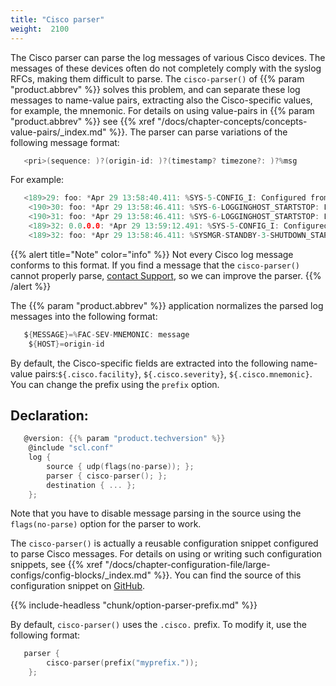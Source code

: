 ```yaml
---
title: "Cisco parser"
weight:  2100
---
```

<!-- DISCLAIMER: This file is based on the syslog-ng Open Source Edition documentation https://github.com/balabit/syslog-ng-ose-guides/commit/2f4a52ee61d1ea9ad27cb4f3168b95408fddfdf2 and is used under the terms of The syslog-ng Open Source Edition Documentation License. The file has been modified by Axoflow. -->

The Cisco parser can parse the log messages of various Cisco devices. The messages of these devices often do not completely comply with the syslog RFCs, making them difficult to parse. The `cisco-parser()` of {{% param "product.abbrev" %}} solves this problem, and can separate these log messages to name-value pairs, extracting also the Cisco-specific values, for example, the mnemonic. For details on using value-pairs in {{% param "product.abbrev" %}} see {{% xref "/docs/chapter-concepts/concepts-value-pairs/_index.md" %}}. The parser can parse variations of the following message format:

```c
   <pri>(sequence: )?(origin-id: )?(timestamp? timezone?: )?%msg
```

For example:

```c
   <189>29: foo: *Apr 29 13:58:40.411: %SYS-5-CONFIG_I: Configured from console by console
    <190>30: foo: *Apr 29 13:58:46.411: %SYS-6-LOGGINGHOST_STARTSTOP: Logging to host 192.168.1.239 stopped - CLI initiated
    <190>31: foo: *Apr 29 13:58:46.411: %SYS-6-LOGGINGHOST_STARTSTOP: Logging to host 192.168.1.239 started - CLI initiated
    <189>32: 0.0.0.0: *Apr 29 13:59:12.491: %SYS-5-CONFIG_I: Configured from console by console
    <189>32: foo: *Apr 29 13:58:46.411: %SYSMGR-STANDBY-3-SHUTDOWN_START: The System Manager has started the shutdown procedure.
```

{{% alert title="Note" color="info" %}}
Not every Cisco log message conforms to this format. If you find a message that the `cisco-parser()` cannot properly parse, [contact Support](https://www.syslog-ng.com/support/), so we can improve the parser.
{{% /alert %}}

The {{% param "product.abbrev" %}} application normalizes the parsed log messages into the following format:

```c
   ${MESSAGE}=%FAC-SEV-MNEMONIC: message
    ${HOST}=origin-id
```

By default, the Cisco-specific fields are extracted into the following name-value pairs:`${.cisco.facility}`, `${.cisco.severity}`, `${.cisco.mnemonic}`. You can change the prefix using the `prefix` option.


## Declaration:

```c
   @version: {{% param "product.techversion" %}}
    @include "scl.conf"
    log {
        source { udp(flags(no-parse)); };
        parser { cisco-parser(); };
        destination { ... };
    };
```


Note that you have to disable message parsing in the source using the `flags(no-parse)` option for the parser to work.

The `cisco-parser()` is actually a reusable configuration snippet configured to parse Cisco messages. For details on using or writing such configuration snippets, see {{% xref "/docs/chapter-configuration-file/large-configs/config-blocks/_index.md" %}}. You can find the source of this configuration snippet on [GitHub](https://github.com/syslog-ng/syslog-ng/blob/master/scl/cisco/plugin.conf).


{{% include-headless "chunk/option-parser-prefix.md" %}}

By default, `cisco-parser()` uses the `.cisco.` prefix. To modify it, use the following format:

```c
   parser {
        cisco-parser(prefix("myprefix."));
    };
```

